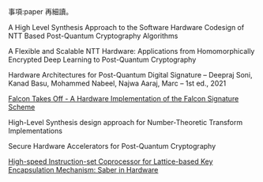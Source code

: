 事項:paper 再細讀。  

A High Level Synthesis Approach to the Software Hardware Codesign of NTT Based Post-Quantum Cryptography Algorithms

A Flexible and Scalable NTT Hardware: Applications from Homomorphically Encrypted Deep Learning to Post-Quantum Cryptography

Hardware Architectures for Post-Quantum Digital Signature – Deepraj Soni, Kanad Basu, Mohammed Nabeel, Najwa Aaraj, Marc – 1st ed., 2021

[Falcon Takes Off - A Hardware Implementation of the Falcon Signature Scheme](https://eprint.iacr.org/2023/1885.pdf)

High-Level Synthesis design approach for Number-Theoretic Transform Implementations

Secure Hardware Accelerators for Post-Quantum Cryptography

[High-speed Instruction-set Coprocessor for Lattice-based Key Encapsulation Mechanism: Saber in Hardware](https://eprint.iacr.org/2020/434.pdf)
